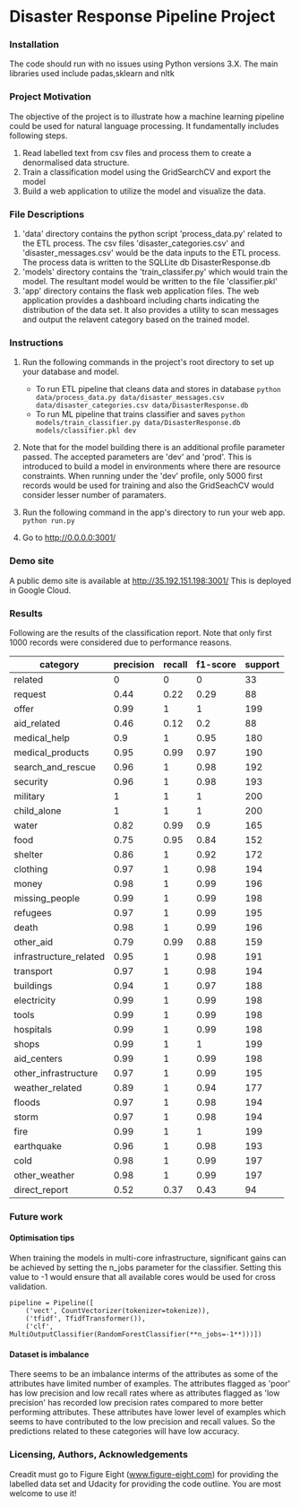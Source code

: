 # Disaster Response Pipeline Project
### Installation
The code should run with no issues using Python versions 3.X. The main libraries used include padas,sklearn and nltk

### Project Motivation
The objective of the project is to illustrate how a machine learning pipeline could be used for natural language processing. It fundamentally includes following steps.
1. Read labelled text from csv files and process them to create a denormalised data structure.
2. Train a classification model using the GridSearchCV and export the model
3. Build a web application to utilize the model and visualize the data.
### File Descriptions
1. 'data' directory contains the python script 'process_data.py' related to the ETL process. The csv files 'disaster_categories.csv' and 'disaster_messages.csv' would be the data inputs to the ETL process. The process data is written to the SQLLite db DisasterResponse.db
2. 'models' directory contains the 'train_classifer.py' which would train the model. The resultant model would be written to the file 'classifier.pkl' 
3. 'app' directory contains the flask web application files. The web application provides a dashboard including charts indicating the distribution of the data set. It also provides a utility to scan messages and output the relavent category based on the trained model.
### Instructions
1. Run the following commands in the project's root directory to set up your database and model.

    - To run ETL pipeline that cleans data and stores in database
        `python data/process_data.py data/disaster_messages.csv data/disaster_categories.csv data/DisasterResponse.db`
    - To run ML pipeline that trains classifier and saves
        `python models/train_classifier.py data/DisasterResponse.db models/classifier.pkl dev`

2. Note that for the model building there is an additional profile parameter passed. The accepted parameters are 'dev' and 'prod'. This is introduced to build a model in environments where there are resource constraints. When running under the 'dev' profile, only 5000 first records would be used for training and also the GridSeachCV would consider lesser number of paramaters. 

3. Run the following command in the app's directory to run your web app.
    `python run.py`

4. Go to http://0.0.0.0:3001/
### Demo site
A public demo site is available at http://35.192.151.198:3001/ This is deployed in Google Cloud. 
### Results
Following are the results of the classification report. Note that only first 1000 records were considered due to performance reasons. 

| category               | precision | recall | f1-score | support |
|------------------------|-----------|--------|----------|---------|
| related                | 0         | 0      | 0        | 33      | **poor**
| request                | 0.44      | 0.22   | 0.29     | 88      | **poor**
| offer                  | 0.99      | 1      | 1        | 199     |
| aid_related            | 0.46      | 0.12   | 0.2      | 88      | **poor**
| medical_help           | 0.9       | 1      | 0.95     | 180     |
| medical_products       | 0.95      | 0.99   | 0.97     | 190     |
| search_and_rescue      | 0.96      | 1      | 0.98     | 192     |
| security               | 0.96      | 1      | 0.98     | 193     |
| military               | 1         | 1      | 1        | 200     |
| child_alone            | 1         | 1      | 1        | 200     |
| water                  | 0.82      | 0.99   | 0.9      | 165     | **low precision**
| food                   | 0.75      | 0.95   | 0.84     | 152     | **low precision**
| shelter                | 0.86      | 1      | 0.92     | 172     | **low precision**
| clothing               | 0.97      | 1      | 0.98     | 194     |
| money                  | 0.98      | 1      | 0.99     | 196     |
| missing_people         | 0.99      | 1      | 0.99     | 198     |
| refugees               | 0.97      | 1      | 0.99     | 195     |
| death                  | 0.98      | 1      | 0.99     | 196     |
| other_aid              | 0.79      | 0.99   | 0.88     | 159     |
| infrastructure_related | 0.95      | 1      | 0.98     | 191     |
| transport              | 0.97      | 1      | 0.98     | 194     |
| buildings              | 0.94      | 1      | 0.97     | 188     |
| electricity            | 0.99      | 1      | 0.99     | 198     |
| tools                  | 0.99      | 1      | 0.99     | 198     |
| hospitals              | 0.99      | 1      | 0.99     | 198     |
| shops                  | 0.99      | 1      | 1        | 199     |
| aid_centers            | 0.99      | 1      | 0.99     | 198     |
| other_infrastructure   | 0.97      | 1      | 0.99     | 195     |
| weather_related        | 0.89      | 1      | 0.94     | 177     |
| floods                 | 0.97      | 1      | 0.98     | 194     |
| storm                  | 0.97      | 1      | 0.98     | 194     |
| fire                   | 0.99      | 1      | 1        | 199     |
| earthquake             | 0.96      | 1      | 0.98     | 193     |
| cold                   | 0.98      | 1      | 0.99     | 197     |
| other_weather          | 0.98      | 1      | 0.99     | 197     |
| direct_report          | 0.52      | 0.37   | 0.43     | 94      | **poor**
### Future work
#### Optimisation tips
When training the models in multi-core infrastructure, significant gains can be achieved by setting the n_jobs parameter for the classifier. Setting this value to -1 would ensure that all available cores would be used for cross validation.
```
pipeline = Pipeline([
    ('vect', CountVectorizer(tokenizer=tokenize)),
    ('tfidf', TfidfTransformer()),
    ('clf', MultiOutputClassifier(RandomForestClassifier(**n_jobs=-1**)))])
```
#### Dataset is imbalance
There seems to be an imbalance interms of the attributes as some of the attributes have limited number of examples. The attributes flagged as 'poor' has low precision and low recall rates where as attributes flagged as 'low precision' has recorded low precision rates compared to more better performing attributes. These attributes have lower level of examples which seems to have contributed to the low precision and recall values. So the predictions related to these categories will have low accuracy. 
### Licensing, Authors, Acknowledgements
Creadit must go to Figure Eight (www.figure-eight.com) for providing the labelled data set and Udacity for providing the code outline. You are most welcome to use it!

